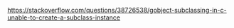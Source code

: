 https://stackoverflow.com/questions/38726538/gobject-subclassing-in-c-unable-to-create-a-subclass-instance
